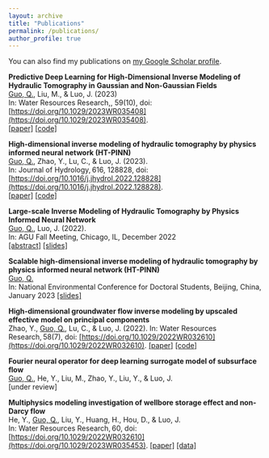 ```yaml
---
layout: archive
title: "Publications"
permalink: /publications/
author_profile: true
---
```



You can also find my publications on [my Google Scholar profile](https://scholar.google.com/citations?user=n2szrYAAAAAJ&hl=en).

**Predictive Deep Learning for High-Dimensional Inverse Modeling of Hydraulic Tomography in Gaussian and Non-Gaussian Fields**       
<ins>Guo, Q.</ins>, Liu, M., & Luo, J. (2023)       
In: Water Resources Research,, 59(10), doi: [https://doi.org/10.1029/2023WR035408](https://doi.org/10.1029/2023WR035408).          
[[paper]](http://quanguo.github.io/files/GAN+DNN.pdf) [[code]](https://github.com/QuanGuo/HT-INV-NN)       

**High-dimensional inverse modeling of hydraulic tomography by physics informed neural network (HT-PINN)**       
<ins>Guo, Q.</ins>, Zhao, Y., Lu, C., & Luo, J. (2023).       
In: Journal of Hydrology, 616, 128828, doi: [https://doi.org/10.1016/j.jhydrol.2022.128828](https://doi.org/10.1016/j.jhydrol.2022.128828).         
[[paper]](http://quanguo.github.io/files/HT-PINN.pdf) [[code]](https://github.com/QuanGuo/HT-PINN)  

**Large-scale Inverse Modeling of Hydraulic Tomography by Physics Informed Neural Network**       
<ins>Guo, Q.</ins>, Luo, J. (2022).       
In: AGU Fall Meeting, Chicago, IL, December 2022       
[[abstract]](http://quanguo.github.io/files/AGU_abstract.pdf) [[slides]](http://quanguo.github.io/files/AGU_pre_latest.pdf)  

**Scalable high-dimensional inverse modeling of hydraulic tomography by physics informed neural network (HT-PINN)**   
<ins>Guo, Q.</ins>       
In: National Environmental Conference for Doctoral Students, Beijing, China, January 2023
[[slides]](http://quanguo.github.io/files/NEC_for_DS.pdf) 

**High‐dimensional groundwater flow inverse modeling by upscaled effective model on principal components**       
Zhao, Y., <ins>Guo, Q.</ins>, Lu, C., & Luo, J. (2022). 
In: Water Resources Research, 58(7), doi: [https://doi.org/10.1029/2022WR032610](https://doi.org/10.1029/2022WR032610). 
[[paper]](http://quanguo.github.io/files/UPCIA.pdf) [[code]](https://github.com/yuezhao001/upscaled_effective_model)  

**Fourier neural operator for deep learning surrogate model of subsurface flow**            
<ins>Guo, Q.</ins>, He, Y., Liu, M., Zhao, Y., Liu, Y., & Luo, J.       
[under review]  

**Multiphysics modeling investigation of wellbore storage effect and non-Darcy flow**         
He, Y., <ins>Guo, Q.</ins>, Liu, Y., Huang, H., Hou, D., & Luo, J.       
In: Water Resources Research, 60, doi: [https://doi.org/10.1029/2022WR032610](https://doi.org/10.1029/2023WR035453). 
[[paper]](http://quanguo.github.io/files/multiphysics.pdf) [[data]](https://doi.org/10.5281/zenodo.8217685)